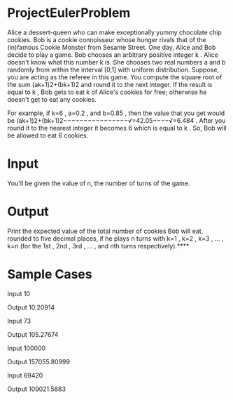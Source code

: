 # ProjectEulerProblem


Alice a dessert-queen who can make exceptionally yummy chocolate chip cookies. Bob is a cookie connoisseur whose hunger rivals that of the (in)famous Cookie Monster from Sesame Street. One day, Alice and Bob decide to play a game. Bob chooses an arbitrary positive integer  k . Alice doesn't know what this number  k  is. She chooses two real numbers  a  and  b  randomly from within the interval  [0,1]  with uniform distribution. Suppose, you are acting as the referee in this game. You compute the square root of the sum  (ak+1)2+(bk+1)2  and round it to the next integer. If the result is equal to  k , Bob gets to eat  k  of Alice's cookies for free; otherwise he doesn't get to eat any cookies.

For example, if  k=6 ,  a=0.2 , and  b=0.85 , then the value that you get would be  (ak+1)2+(bk+1)2−−−−−−−−−−−−−−−−√=42.05−−−−√=6.484 . After you round it to the nearest integer it becomes  6  which is equal to  k . So, Bob will be allowed to eat  6  cookies.

# Input
You'll be given the value of  n, the number of turns of the game.

# Output
Print the expected value of the total number of cookies Bob will eat, rounded to five decimal places, if he plays  n  turns with  k=1 ,  k=2 ,  k=3 ,  … ,  k=n  (for the  1st ,  2nd ,  3rd ,  … , and  nth  turns respectively).****



# Sample Cases
Input
10

Output
10.20914

Input
73

Output
105.27674

Input
100000

Output
157055.80999

Input
69420

Output
109021.5883
